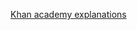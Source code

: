 [Khan academy explanations](https://www.khanacademy.org/math/statistics-probability/counting-permutations-and-combinations/combinatorics-probability/v/exactly-three-heads-in-five-flips)
